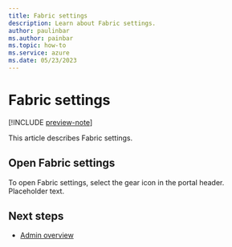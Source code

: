 ```yaml
---
title: Fabric settings
description: Learn about Fabric settings.
author: paulinbar
ms.author: painbar
ms.topic: how-to
ms.service: azure
ms.date: 05/23/2023
---
```


# Fabric settings

[!INCLUDE [preview-note](../includes/preview-note.md)]

This article describes Fabric settings.

## Open Fabric settings

To open Fabric settings, select the gear icon in the portal header. Placeholder text.

## Next steps

* [Admin overview](../admin/admin-overview.md)